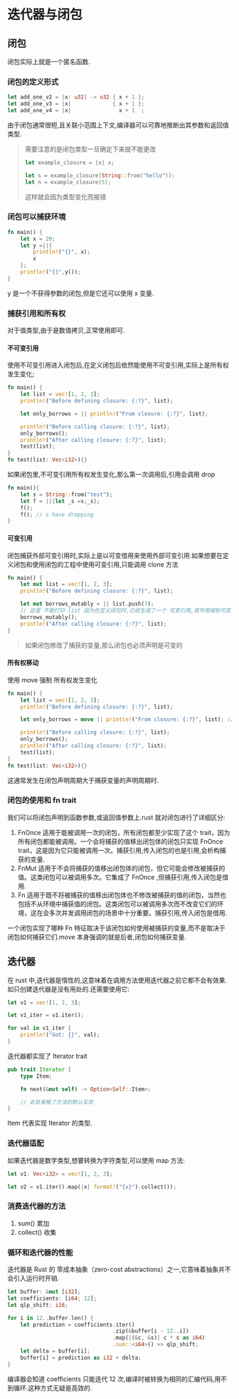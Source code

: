 # 迭代器与闭包

## 闭包

闭包实际上就是一个匿名函数.

### 闭包的定义形式

```rust
let add_one_v2 = |x: u32| -> u32 { x + 1 };
let add_one_v3 = |x|             { x + 1 };
let add_one_v4 = |x|               x + 1  ;
```

由于闭包通常很短,且关联小范围上下文,编译器可以可靠地推断出其参数和返回值类型.

> 需要注意的是闭包类型一旦确定下来就不能更改
>
> ```rust
> let example_closure = |x| x;
>
> let s = example_closure(String::from("hello"));
> let n = example_closure(5);
> ```
>
> 这样就会因为类型变化而报错

### 闭包可以捕获环境

```rust
fn main() {
    let x = 20;
    let y =||{
        println!("{}", x);
        x
    };
    println!("{}",y());
}
```

y 是一个不获得参数的闭包,但是它还可以使用 x 变量.

### 捕获引用和所有权

对于值类型,由于是数值拷贝,正常使用即可.

#### 不可变引用

使用不可变引用进入闭包后,在定义闭包后依然能使用不可变引用,实际上是所有权发生变化;

```rust
fn main() {
    let list = vec![1, 2, 3];
    println!("Before defining closure: {:?}", list);

    let only_borrows = || println!("From closure: {:?}", list);

    println!("Before calling closure: {:?}", list);
    only_borrows();
    println!("After calling closure: {:?}", list);
    test(list);
}
fn test(list: Vec<i32>){}
```

如果闭包里,不可变引用所有权发生变化,那么第一次调用后,引用会调用 drop

```rust
fn main(){
    let s = String::from("test");
    let f = ||{let _s =s;_s};
    f();
    f(); // s have dropping
}
```

#### 可变引用

闭包捕获外部可变引用时,实际上是以可变借用来使用外部可变引用.如果想要在定义闭包和使用闭包的工程中使用可变引用,只能调用 clone 方法

```rust
fn main() {
    let mut list = vec![1, 2, 3];
    println!("Before defining closure: {:?}", list);

    let mut borrows_mutably = || list.push(7);
    // 这里 不能打印 list 因为在定义闭包时,已经生成了一个 可变引用,其作用域到可变引用第一次使用后
    borrows_mutably();
    println!("After calling closure: {:?}", list);
}
```

> 如果闭包修改了捕获的变量,那么闭包也必须声明是可变的

#### 所有权移动

使用 move 强制 所有权发生变化

```rust
fn main() {
    let list = vec![1, 2, 3];
    println!("Before defining closure: {:?}", list);

    let only_borrows = move || println!("From closure: {:?}", list); // 此行 list 的所有权发生改变 下面不能使用 list 变量

    println!("Before calling closure: {:?}", list);
    only_borrows();
    println!("After calling closure: {:?}", list);
    test(list);
}
fn test(list: Vec<i32>){}
```

这通常发生在闭包声明周期大于捕获变量的声明周期时.

### 闭包的使用和 fn trait

我们可以将闭包声明到函数参数,或返回值参数上.rust 就对闭包进行了详细区分:

1. FnOnce 适用于能被调用一次的闭包，所有闭包都至少实现了这个 trait，因为所有闭包都能被调用。一个会将捕获的值移出闭包体的闭包只实现 FnOnce trait，这是因为它只能被调用一次。捕获引用,传入闭包的也是引用,会析构捕获的变量.
2. FnMut 适用于不会将捕获的值移出闭包体的闭包，但它可能会修改被捕获的值。这类闭包可以被调用多次。它集成了 FnOnce ,但捕获引用,传入闭包是借用.
3. Fn 适用于既不将被捕获的值移出闭包体也不修改被捕获的值的闭包，当然也包括不从环境中捕获值的闭包。这类闭包可以被调用多次而不改变它们的环境，这在会多次并发调用闭包的场景中十分重要。捕获引用,传入闭包是借用.

一个闭包实现了哪种 Fn 特征取决于该闭包如何使用被捕获的变量,而不是取决于闭包如何捕获它们.move 本身强调的就是后者,闭包如何捕获变量.

## 迭代器

在 rust 中,迭代器是惰性的,这意味着在调用方法使用迭代器之前它都不会有效果.如只创建迭代器是没有用处的.还需要使用它:

```rust
let v1 = vec![1, 2, 3];

let v1_iter = v1.iter();

for val in v1_iter {
    println!("Got: {}", val);
}
```

迭代器都实现了 Iterator trait

```rust
pub trait Iterator {
    type Item;

    fn next(&mut self) -> Option<Self::Item>;

    // 此处省略了方法的默认实现
}
```

Item 代表实现 Iterator 的类型.

### 迭代器适配

如果迭代器是数字类型,想要转换为字符类型,可以使用 map 方法:

```rust
let v1: Vec<i32> = vec![1, 2, 3];

let v2 = v1.iter().map(|x| format!("{x}").collect());
```

### 消费迭代器的方法

1. sum() 累加
2. collect() 收集

### 循环和迭代器的性能

迭代器是 Rust 的 零成本抽象（zero-cost abstractions）之一,它意味着抽象并不会引入运行时开销.

```rust
let buffer: &mut [i32];
let coefficients: [i64; 12];
let qlp_shift: i16;

for i in 12..buffer.len() {
    let prediction = coefficients.iter()
                                 .zip(&buffer[i - 12..i])
                                 .map(|(&c, &s)| c * s as i64)
                                 .sum::<i64>() >> qlp_shift;
    let delta = buffer[i];
    buffer[i] = prediction as i32 + delta;
}
```

编译器会知道 coefficients 只能迭代 12 次,编译时被转换为相同的汇编代码,用不到循环.这种方式无疑是高效的.
